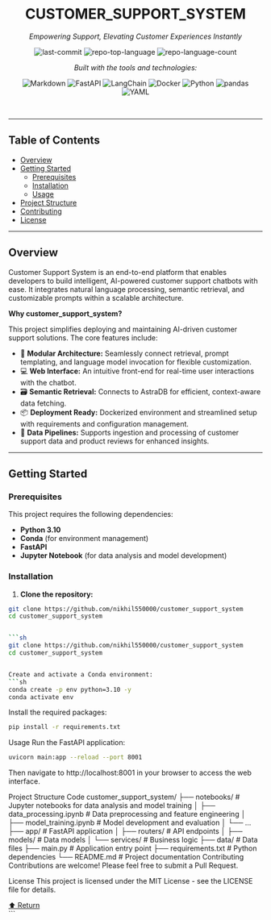 <div align="center">

# CUSTOMER_SUPPORT_SYSTEM

_Empowering Support, Elevating Customer Experiences Instantly_

![last-commit](https://img.shields.io/github/last-commit/nikhil550000/customer_support_system?style=flat&logo=git&logoColor=white&color=0080ff)
![repo-top-language](https://img.shields.io/github/languages/top/nikhil550000/customer_support_system?style=flat&color=0080ff)
![repo-language-count](https://img.shields.io/github/languages/count/nikhil550000/customer_support_system?style=flat&color=0080ff)

_Built with the tools and technologies:_

![Markdown](https://img.shields.io/badge/Markdown-000000.svg?style=flat&logo=Markdown&logoColor=white)
![FastAPI](https://img.shields.io/badge/FastAPI-009688.svg?style=flat&logo=FastAPI&logoColor=white)
![LangChain](https://img.shields.io/badge/LangChain-1C3C3C.svg?style=flat&logo=LangChain&logoColor=white)
![Docker](https://img.shields.io/badge/Docker-2496ED.svg?style=flat&logo=Docker&logoColor=white)
![Python](https://img.shields.io/badge/Python-3776AB.svg?style=flat&logo=Python&logoColor=white)
![pandas](https://img.shields.io/badge/pandas-150458.svg?style=flat&logo=pandas&logoColor=white)
![YAML](https://img.shields.io/badge/YAML-CB171E.svg?style=flat&logo=YAML&logoColor=white)

</div>

<br>

---

## Table of Contents

- [Overview](#overview)
- [Getting Started](#getting-started)
  - [Prerequisites](#prerequisites)
  - [Installation](#installation)
  - [Usage](#usage)
- [Project Structure](#project-structure)
- [Contributing](#contributing)
- [License](#license)

---

## Overview

Customer Support System is an end-to-end platform that enables developers to build intelligent, AI-powered customer support chatbots with ease. It integrates natural language processing, semantic retrieval, and customizable prompts within a scalable architecture.

**Why customer_support_system?**

This project simplifies deploying and maintaining AI-driven customer support solutions. The core features include:

- 🔧 **Modular Architecture:** Seamlessly connect retrieval, prompt templating, and language model invocation for flexible customization.
- 💻 **Web Interface:** An intuitive front-end for real-time user interactions with the chatbot.
- 🗃️ **Semantic Retrieval:** Connects to AstraDB for efficient, context-aware data fetching.
- 📦 **Deployment Ready:** Dockerized environment and streamlined setup with requirements and configuration management.
- 📝 **Data Pipelines:** Supports ingestion and processing of customer support data and product reviews for enhanced insights.

---

## Getting Started

### Prerequisites

This project requires the following dependencies:

- **Python 3.10**
- **Conda** (for environment management)
- **FastAPI**
- **Jupyter Notebook** (for data analysis and model development)

### Installation

1. **Clone the repository:**

````sh
git clone https://github.com/nikhil550000/customer_support_system
cd customer_support_system


```sh
git clone https://github.com/nikhil550000/customer_support_system
cd customer_support_system


Create and activate a Conda environment:
```sh
conda create -p env python=3.10 -y
conda activate env
````

Install the required packages:

```sh
pip install -r requirements.txt
```

Usage
Run the FastAPI application:

```sh
uvicorn main:app --reload --port 8001
```

Then navigate to http://localhost:8001 in your browser to access the web interface.

Project Structure
Code
customer_support_system/
├── notebooks/ # Jupyter notebooks for data analysis and model training
│ ├── data_processing.ipynb # Data preprocessing and feature engineering
│ ├── model_training.ipynb # Model development and evaluation
│ └── ...
├── app/ # FastAPI application
│ ├── routers/ # API endpoints
│ ├── models/ # Data models
│ └── services/ # Business logic
├── data/ # Data files
├── main.py # Application entry point
├── requirements.txt # Python dependencies
└── README.md # Project documentation
Contributing
Contributions are welcome! Please feel free to submit a Pull Request.

License
This project is licensed under the MIT License - see the LICENSE file for details.

<div align="left"> <a href="#top">⬆ Return</a> </div>
```
